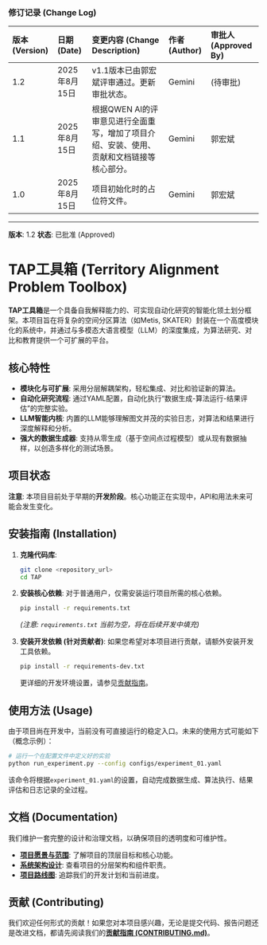 ### **修订记录 (Change Log)**

| 版本 (Version) | 日期 (Date) | 变更内容 (Change Description) | 作者 (Author) | 审批人 (Approved By) |
| :--- | :--- | :--- | :--- | :--- |
| 1.2 | 2025年8月15日 | v1.1版本已由郭宏斌评审通过。更新审批状态。 | Gemini | (待审批) |
| 1.1 | 2025年8月15日 | 根据QWEN AI的评审意见进行全面重写，增加了项目介绍、安装、使用、贡献和文档链接等核心部分。 | Gemini | 郭宏斌 |
| 1.0 | 2025年8月15日 | 项目初始化时的占位符文件。 | Gemini | 郭宏斌 |

---
**版本**: 1.2
**状态**: 已批准 (Approved)

# **TAP工具箱 (Territory Alignment Problem Toolbox)**

**TAP工具箱**是一个具备自我解释能力的、可实现自动化研究的智能化领土划分框架。本项目旨在将复杂的空间分区算法（如Metis, SKATER）封装在一个高度模块化的系统中，并通过与多模态大语言模型（LLM）的深度集成，为算法研究、对比和教育提供一个可扩展的平台。

## 核心特性

*   **模块化与可扩展**: 采用分层解耦架构，轻松集成、对比和验证新的算法。
*   **自动化研究流程**: 通过YAML配置，自动化执行“数据生成-算法运行-结果评估”的完整实验。
*   **LLM智能内核**: 内置的LLM能够理解图文并茂的实验日志，对算法和结果进行深度解释和分析。
*   **强大的数据生成器**: 支持从零生成（基于空间点过程模型）或从现有数据抽样，以创造多样化的测试场景。

## 项目状态

**注意**: 本项目目前处于早期的**开发阶段**。核心功能正在实现中，API和用法未来可能会发生变化。

## 安装指南 (Installation)

1.  **克隆代码库**:
    ```bash
    git clone <repository_url>
    cd TAP
    ```

2.  **安装核心依赖**:
    对于普通用户，仅需安装运行项目所需的核心依赖。
    ```bash
    pip install -r requirements.txt
    ```
    *(注意: `requirements.txt` 当前为空，将在后续开发中填充)*

3.  **安装开发依赖 (针对贡献者)**:
    如果您希望对本项目进行贡献，请额外安装开发工具依赖。
    ```bash
    pip install -r requirements-dev.txt
    ```
    更详细的开发环境设置，请参见[贡献指南](CONTRIBUTING.md)。

## 使用方法 (Usage)

由于项目尚在开发中，当前没有可直接运行的稳定入口。未来的使用方式可能如下（概念示例）：

```bash
# 运行一个在配置文件中定义好的实验
python run_experiment.py --config configs/experiment_01.yaml
```
该命令将根据`experiment_01.yaml`的设置，自动完成数据生成、算法执行、结果评估和日志记录的全过程。

## 文档 (Documentation)

我们维护一套完整的设计和治理文档，以确保项目的透明度和可维护性。

*   [**项目愿景与范围**](docs/00_vision_and_scope.md): 了解项目的顶层目标和核心功能。
*   [**系统架构设计**](docs/01_architecture.md): 查看项目的分层架构和组件职责。
*   [**项目路线图**](docs/02_roadmap_and_progress.md): 追踪我们的开发计划和当前进度。

## 贡献 (Contributing)

我们欢迎任何形式的贡献！如果您对本项目感兴趣，无论是提交代码、报告问题还是改进文档，都请先阅读我们的[**贡献指南 (CONTRIBUTING.md)**](CONTRIBUTING.md)。
